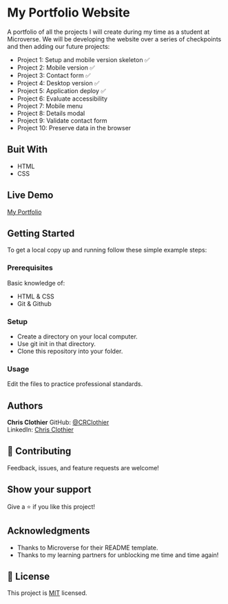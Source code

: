 # My Portfolio Website
A portfolio of all the projects I will create during my time as a student at Microverse.  We will be developing the website over a series of checkpoints and then adding our future projects:
- Project 1: Setup and mobile version skeleton ✅
- Project 2: Mobile version ✅
- Project 3: Contact form ✅
- Project 4: Desktop version ✅
- Project 5: Application deploy ✅
- Project 6: Evaluate accessibility 
- Project 7: Mobile menu 
- Project 8: Details modal 
- Project 9: Validate contact form 
- Project 10: Preserve data in the browser

## Buit With

- HTML
- CSS

## Live Demo

[My Portfolio](https://crclothier.github.io/My-Portfolio-Website/)

## Getting Started

To get a local copy up and running follow these simple example steps:

### Prerequisites

Basic knowledge of:
- HTML & CSS
- Git & Github

### Setup

- Create a directory on your local computer.
- Use git init in that directory.
- Clone this repository into your folder.

### Usage

Edit the files to practice professional standards.

## Authors

**Chris Clothier**
GitHub: [@CRClothier](https://github.com/crclothier)  
LinkedIn: [Chris Clothier](https://www.linkedin.com/in/crclothier/)

## 🤝 Contributing

Feedback, issues, and feature requests are welcome!

## Show your support

Give a ⭐️ if you like this project!

## Acknowledgments

- Thanks to Microverse for their README template.
- Thanks to my learning partners for unblocking me time and time again!

## 📝 License

This project is [MIT](https://github.com/CRClothier/My-Portfolio-Website/blob/main/LICENSE) licensed.